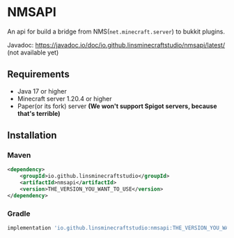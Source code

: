 # NMSAPI

An api for build a bridge from NMS(`net.minecraft.server`) to bukkit plugins.

Javadoc: https://javadoc.io/doc/io.github.linsminecraftstudio/nmsapi/latest/ (not available yet)

## Requirements

- Java 17 or higher
- Minecraft server 1.20.4 or higher
- Paper(or its fork) server **(We won't support Spigot servers, because that's terrible)**

## Installation

### Maven

```xml
<dependency>
    <groupId>io.github.linsminecraftstudio</groupId>
    <artifactId>nmsapi</artifactId>
    <version>THE_VERSION_YOU_WANT_TO_USE</version>
</dependency>
```

### Gradle

```groovy
implementation 'io.github.linsminecraftstudio:nmsapi:THE_VERSION_YOU_WANT_TO_USE'
```
